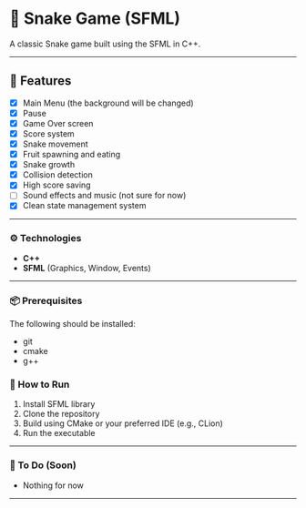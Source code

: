 # 🐍 Snake Game (SFML)

A classic Snake game built using the SFML in C++.

---

## 📌 Features

- [X] Main Menu (the background will be changed)
- [X] Pause
- [X] Game Over screen
- [X] Score system
- [X] Snake movement
- [X] Fruit spawning and eating
- [X] Snake growth
- [X] Collision detection
- [X] High score saving
- [ ] Sound effects and music (not sure for now)
- [X] Clean state management system

---

### ⚙️ Technologies

- **C++**
- **SFML** (Graphics, Window, Events)

---

### 📦 Prerequisites

The following should be installed:

 - git
 - cmake
 - g++

### 🚀 How to Run

1. Install SFML library
2. Clone the repository
3. Build using CMake or your preferred IDE (e.g., CLion)
4. Run the executable

---

### 💬 To Do (Soon)

- Nothing for now

---